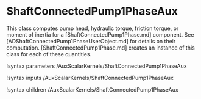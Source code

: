 # ShaftConnectedPump1PhaseAux

This class computes pump head, hydraulic torque, friction torque, or moment
of inertia for a [ShaftConnectedPump1Phase.md] component.
See [ADShaftConnectedPump1PhaseUserObject.md] for details on their computation.
[ShaftConnectedPump1Phase.md] creates an instance of this class for each of these
quantities.

!syntax parameters /AuxScalarKernels/ShaftConnectedPump1PhaseAux

!syntax inputs /AuxScalarKernels/ShaftConnectedPump1PhaseAux

!syntax children /AuxScalarKernels/ShaftConnectedPump1PhaseAux
